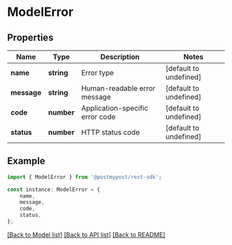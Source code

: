 # ModelError


## Properties

Name | Type | Description | Notes
------------ | ------------- | ------------- | -------------
**name** | **string** | Error type | [default to undefined]
**message** | **string** | Human-readable error message | [default to undefined]
**code** | **number** | Application-specific error code | [default to undefined]
**status** | **number** | HTTP status code | [default to undefined]

## Example

```typescript
import { ModelError } from '@postmypost/rest-sdk';

const instance: ModelError = {
    name,
    message,
    code,
    status,
};
```

[[Back to Model list]](../README.md#documentation-for-models) [[Back to API list]](../README.md#documentation-for-api-endpoints) [[Back to README]](../README.md)
